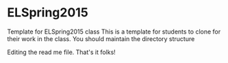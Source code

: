 # ELSpring2015
Template for ELSpring2015 class
This is a template for students to clone for their work in the class. You should maintain the directory structure

Editing the read me file. That's it folks!
